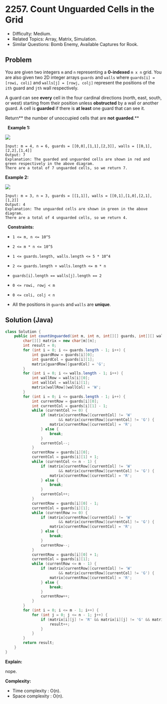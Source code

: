 # 2257. Count Unguarded Cells in the Grid

- Difficulty: Medium.
- Related Topics: Array, Matrix, Simulation.
- Similar Questions: Bomb Enemy, Available Captures for Rook.

## Problem

You are given two integers ```m``` and ```n``` representing a **0-indexed** ```m x n``` grid. You are also given two 2D integer arrays ```guards``` and ```walls``` where ```guards[i] = [rowi, coli]``` and ```walls[j] = [rowj, colj]``` represent the positions of the ```ith``` guard and ```jth``` wall respectively.

A guard can see **every** cell in the four cardinal directions (north, east, south, or west) starting from their position unless **obstructed** by a wall or another guard. A cell is **guarded** if there is **at least** one guard that can see it.

Return** the number of unoccupied cells that are **not** **guarded**.**

 
**Example 1:**

![](https://assets.leetcode.com/uploads/2022/03/10/example1drawio2.png)

```
Input: m = 4, n = 6, guards = [[0,0],[1,1],[2,3]], walls = [[0,1],[2,2],[1,4]]
Output: 7
Explanation: The guarded and unguarded cells are shown in red and green respectively in the above diagram.
There are a total of 7 unguarded cells, so we return 7.
```

**Example 2:**

![](https://assets.leetcode.com/uploads/2022/03/10/example2drawio.png)

```
Input: m = 3, n = 3, guards = [[1,1]], walls = [[0,1],[1,0],[2,1],[1,2]]
Output: 4
Explanation: The unguarded cells are shown in green in the above diagram.
There are a total of 4 unguarded cells, so we return 4.
```

 
**Constraints:**


	
- ```1 <= m, n <= 10^5```
	
- ```2 <= m * n <= 10^5```
	
- ```1 <= guards.length, walls.length <= 5 * 10^4```
	
- ```2 <= guards.length + walls.length <= m * n```
	
- ```guards[i].length == walls[j].length == 2```
	
- ```0 <= rowi, rowj < m```
	
- ```0 <= coli, colj < n```
	
- All the positions in ```guards``` and ```walls``` are **unique**.



## Solution (Java)

```java
class Solution {
    public int countUnguarded(int m, int n, int[][] guards, int[][] walls) {
        char[][] matrix = new char[m][n];
        int result = 0;
        for (int i = 0; i <= guards.length - 1; i++) {
            int guardRow = guards[i][0];
            int guardCol = guards[i][1];
            matrix[guardRow][guardCol] = 'G';
        }
        for (int i = 0; i <= walls.length - 1; i++) {
            int wallRow = walls[i][0];
            int wallCol = walls[i][1];
            matrix[wallRow][wallCol] = 'W';
        }
        for (int i = 0; i <= guards.length - 1; i++) {
            int currentRow = guards[i][0];
            int currentCol = guards[i][1] - 1;
            while (currentCol >= 0) {
                if (matrix[currentRow][currentCol] != 'W'
                        && matrix[currentRow][currentCol] != 'G') {
                    matrix[currentRow][currentCol] = 'R';
                } else {
                    break;
                }
                currentCol--;
            }
            currentRow = guards[i][0];
            currentCol = guards[i][1] + 1;
            while (currentCol <= n - 1) {
                if (matrix[currentRow][currentCol] != 'W'
                        && matrix[currentRow][currentCol] != 'G') {
                    matrix[currentRow][currentCol] = 'R';
                } else {
                    break;
                }
                currentCol++;
            }
            currentRow = guards[i][0] - 1;
            currentCol = guards[i][1];
            while (currentRow >= 0) {
                if (matrix[currentRow][currentCol] != 'W'
                        && matrix[currentRow][currentCol] != 'G') {
                    matrix[currentRow][currentCol] = 'R';
                } else {
                    break;
                }
                currentRow--;
            }
            currentRow = guards[i][0] + 1;
            currentCol = guards[i][1];
            while (currentRow <= m - 1) {
                if (matrix[currentRow][currentCol] != 'W'
                        && matrix[currentRow][currentCol] != 'G') {
                    matrix[currentRow][currentCol] = 'R';
                } else {
                    break;
                }
                currentRow++;
            }
        }
        for (int i = 0; i <= m - 1; i++) {
            for (int j = 0; j <= n - 1; j++) {
                if (matrix[i][j] != 'R' && matrix[i][j] != 'G' && matrix[i][j] != 'W') {
                    result++;
                }
            }
        }
        return result;
    }
}
```

**Explain:**

nope.

**Complexity:**

* Time complexity : O(n).
* Space complexity : O(n).
